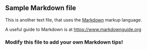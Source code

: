 ## Sample Markdown file
This is another text file, that uses the [Markdown](https://en.wikipedia.org/wiki/Markdown) markup language.

A useful guide to Markdown is at https://www.markdownguide.org

### Modify this file to add your own Markdown tips!
